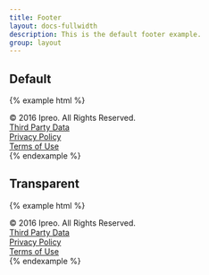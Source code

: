 ```yaml
---
title: Footer
layout: docs-fullwidth
description: This is the default footer example.
group: layout
---
```


## Default

{% example html %}
<div class="c-footer">
  <div class="c-footer-left">
    © 2016 Ipreo. All Rights Reserved.
  </div>
  <div class="c-footer-right">
    <div class="c-footer-link">
      <a href="javascript:void(0)" class="c-a">Third Party Data</a>
    </div>
    <div class="c-footer-link">
      <a href="javascript:void(0)" class="c-a">Privacy Policy</a>
    </div>
    <div class="c-footer-link">
      <a href="javascript:void(0)" class="c-a">Terms of Use</a>
    </div>
  </div>
</div>
{% endexample %}


## Transparent
{% example html %}
<div class="c-footer c-footer-transparent">
  <div class="c-footer-left">
    © 2016 Ipreo. All Rights Reserved.
  </div>
  <div class="c-footer-right">
    <div class="c-footer-link">
      <a href="javascript:void(0)" class="c-a">Third Party Data</a>
    </div>
    <div class="c-footer-link">
      <a href="javascript:void(0)" class="c-a">Privacy Policy</a>
    </div>
    <div class="c-footer-link">
      <a href="javascript:void(0)" class="c-a">Terms of Use</a>
    </div>
  </div>
</div>
{% endexample %}

